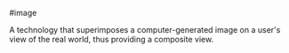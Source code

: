 #image

A technology that superimposes a computer-generated image on a user&#39;s view of
the real world, thus providing a composite view.

